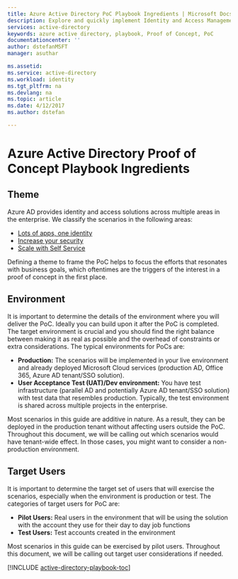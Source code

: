 ```yaml
---
title: Azure Active Directory PoC Playbook Ingredients | Microsoft Docs
description: Explore and quickly implement Identity and Access Management scenarios 
services: active-directory
keywords: azure active directory, playbook, Proof of Concept, PoC
documentationcenter: ''
author: dstefanMSFT
manager: asuthar

ms.assetid: 
ms.service: active-directory
ms.workload: identity
ms.tgt_pltfrm: na
ms.devlang: na
ms.topic: article
ms.date: 4/12/2017
ms.author: dstefan

---
```

# Azure Active Directory Proof of Concept Playbook Ingredients 

## Theme
Azure AD provides identity and access solutions across multiple areas in the enterprise. We classify the scenarios in the following areas: 

* [Lots of apps, one identity](active-directory-playbook-implementation.md#theme---lots-of-apps-one-identity) 
* [Increase your security](active-directory-playbook-implementation.md#theme---increase-your-security) 
* [Scale with Self Service](active-directory-playbook-implementation.md#theme---scale-with-self-service) 

Defining a theme to frame the PoC helps to focus the efforts that resonates with business goals, which oftentimes are the triggers of the interest in a proof of concept in the first place. 

## Environment

It is important to determine the details of the environment where you will deliver the PoC. Ideally you can build upon it after the PoC is completed. The target environment is crucial and you should find the right balance between making it as real as possible and the overhead of constraints or extra considerations. The typical environments for PoCs are:
* **Production:** The scenarios will be implemented in your live environment and already deployed Microsoft Cloud services (production AD, Office 365, Azure AD tenant/SSO solution). 
* **User Acceptance Test (UAT)/Dev environment:** You have test infrastructure (parallel AD and potentially Azure AD tenant/SSO solution) with test data that resembles production. Typically, the test environment is shared across multiple projects in the enterprise.

Most scenarios in this guide are additive in nature. As a result, they can be deployed in the production tenant without affecting users outside the PoC. Throughout this document, we will be calling out which scenarios would have tenant-wide effect. In those cases, you might want to consider a non-production environment. 


## Target Users

It is important to determine the target set of users that will exercise the scenarios, especially when the environment is production or test. The categories of target users for PoC are:
* **Pilot Users:** Real users in the environment that will be using the solution with the account they use for their day to day job functions
* **Test Users:** Test accounts created in the environment 

Most scenarios in this guide can be exercised by pilot users. Throughout this document, we will be calling out target user considerations if needed.


[!INCLUDE [active-directory-playbook-toc](../../includes/active-directory-playbook-steps.md)]
